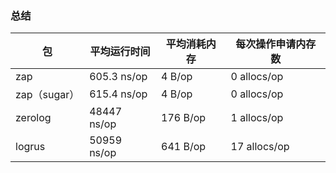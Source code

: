 ### 总结

| 包 | 平均运行时间 | 平均消耗内存 | 每次操作申请内存数 |   
| --- | --- | --- | --- | 
| zap | 605.3 ns/op | 4 B/op | 0 allocs/op | 
| zap（sugar） | 615.4 ns/op | 4 B/op | 0 allocs/op | 
| zerolog | 48447 ns/op |176 B/op | 1 allocs/op| 
| logrus | 50959 ns/op |  641 B/op|  17 allocs/op